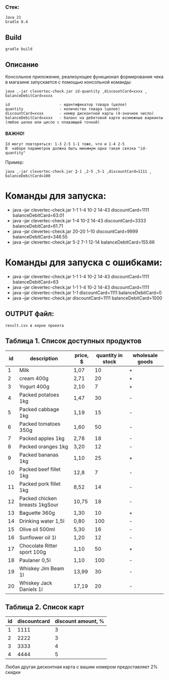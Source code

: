 ### Стек:

    Java 21
    Gradle 8.4

## Build

    gradle build

## Описание

Консольное приложение, реализующее функционал формирования чека в магазине запускается с помощью консольной команды:

    java ̺ -jar clevertec-check.jar id-quantity ̺ discountCard=xxxx ̺ balanceDebitCard=xxxx

    id					    - идентификатор товара (целое)
    quantity 				- количество товара (целое)
    discountCard=xxxx 		- номер дисконтной карты (4-значное число)
    balanceDebitCard=xxxx 	- баланс на дебетовой карте возможные варианты (любое целое или цисло с плавающей точкой)

#### ВАЖНО!

    Id могут повторяться: 1-3 2-5 1-1 тоже, что и 1-4 2-5
    В  наборе параметров должна быть минимум одна такая связка "id-quantity"

Пример:

    java ̺ -jar clevertec-check.jar ̺3-1 ̺ 2-5 ̺ 5-1 ̺ discountCard=1111 ̺ balanceDebitCard=100

# Команды для запуска:

- java –jar clevertec-check.jar 1-1 1-4 10-2 14-43 discountCard=1111 balanceDebitCard=63.01
- java –jar clevertec-check.jar 1-4 10-2 14-43 discountCard=3333 balanceDebitCard=61.71
- java –jar clevertec-check.jar 20-20 1-10 discountCard=9999 balanceDebitCard=346.55
- java –jar clevertec-check.jar 5-2 7-1 12-14 balanceDebitCard=155.66

# Команды для запуска с ошибками:

- java –jar clevertec-check.jar 1-1 1-4 10-2 14-43 discountCard=1111 balanceDebitCard=63
- java –jar clevertec-check.jar 1-1 1-4 10-2 14-43 discountCard=1111
- java –jar clevertec-check.jar 1-1 discountCard=1111 balanceDebitCard=0
- java –jar clevertec-check.jar discountCard=1111 balanceDebitCard=1000

## OUTPUT файл:

    result.csv в корне проекта

## Таблица 1. Список доступных продуктов

| id | description                    | price, $ | quantity in stock | wholesale goods |
|----|--------------------------------|----------|-------------------|-----------------|
| 1  | Milk                           | 1,07     | 10                | +               |
| 2  | cream 400g                     | 2,71     | 20                | +               |
| 3  | Yogurt 400g                    | 2,10     | 7                 | +               |
| 4  | Packed potatoes 1kg            | 1,47     | 30                | -               |
| 5  | Packed cabbage 1kg             | 1,19     | 15                | -               |
| 6  | Packed tomatoes 350g           | 1,60     | 50                | -               |
| 7  | Packed apples 1kg              | 2,78     | 18                | -               |
| 8  | Packed oranges 1kg             | 3,20     | 12                | -               |
| 9  | Packed bananas 1kg             | 1,10     | 25                | +               |
| 10 | Packed beef fillet 1kg         | 12,8     | 7                 | -               |
| 11 | Packed pork fillet 1kg         | 8,52     | 14                | -               |
| 12 | Packed chicken breasts 1kgSour | 10,75    | 18                | -               |
| 13 | Baguette 360g                  | 1,30     | 10                | +               |
| 14 | Drinking water 1,5l            | 0,80     | 100               | -               |
| 15 | Olive oil 500ml                | 5,30     | 16                | -               |
| 16 | Sunflower oil 1l               | 1,20     | 12                | -               |
| 17 | Chocolate Ritter sport 100g    | 1,10     | 50                | +               |
| 18 | Paulaner 0,5l                  | 1,10     | 100               | -               |
| 19 | Whiskey Jim Beam 1l            | 13,99    | 30                | -               |
| 20 | Whiskey Jack Daniels 1l        | 17,19    | 20                | -               |

## Таблица 2. Список карт

| id | discountcard | discount amount, % |
|----|--------------|--------------------|
| 1  | 1111         | 3                  |
| 2  | 2222         | 3                  |
| 3  | 3333         | 4                  |
| 4  | 4444         | 5                  |

Любая другая дисконтная карта с вашим номером предоставляет 2% скидки

